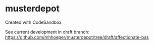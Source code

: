 # musterdepot
Created with CodeSandbox

See current development in draft branch: https://github.com/mhhoeper/musterdepot/tree/draft/affectionate-bas
